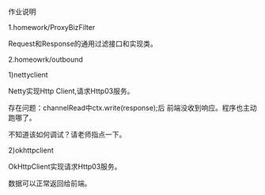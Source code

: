 
作业说明

1.homework/ProxyBizFilter

Request和Response的通用过滤接口和实现类。

2.homeowrk/outbound

1)nettyclient

Netty实现Http Client,请求Http03服务。

存在问题：channelRead中ctx.write(response);后
前端没收到响应。程序也主动跑哪了。

不知道该如何调试？请老师指点一下。

2)okhttpclient

OkHttpClient实现请求Http03服务。

数据可以正常返回给前端。